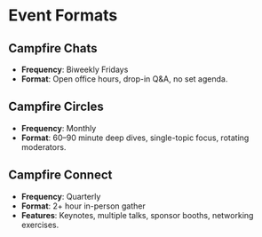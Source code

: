 # Event Formats

## Campfire Chats
- **Frequency**: Biweekly Fridays
- **Format**: Open office hours, drop-in Q&A, no set agenda.

## Campfire Circles
- **Frequency**: Monthly
- **Format**: 60–90 minute deep dives, single-topic focus, rotating moderators.

## Campfire Connect
- **Frequency**: Quarterly
- **Format**: 2+ hour in-person gather
- **Features**: Keynotes, multiple talks, sponsor booths, networking exercises.